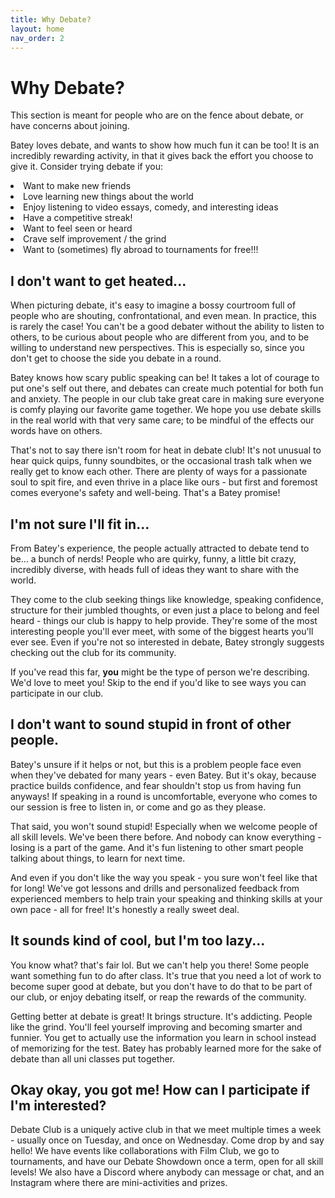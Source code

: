 ```yaml
---
title: Why Debate?
layout: home
nav_order: 2
---
```


# Why Debate?
This section is meant for people who are on the fence about debate, or have concerns about joining.

Batey loves debate, and wants to show how much fun it can be too! It is an incredibly rewarding activity, in that it gives back the effort you choose to give it. Consider trying debate if you:

<li>Want to make new friends</li>
<li>Love learning new things about the world</li>
<li>Enjoy listening to video essays, comedy, and interesting ideas</li>
<li>Have a competitive streak!</li>
<li>Want to feel seen or heard</li>
<li>Crave self improvement / the grind</li>
<li>Want to (sometimes) fly abroad to tournaments for free!!!</li>

## I don't want to get heated...
When picturing debate, it's easy to imagine a bossy courtroom full of people who are shouting, confrontational, and even mean. In practice, this is rarely the case! You can't be a good debater without the ability to listen to others, to be curious about people who are different from you, and to be willing to understand new perspectives. This is especially so, since you don't get to choose the side you debate in a round.

Batey knows how scary public speaking can be! It takes a lot of courage to put one's self out there, and debates can create much potential for both fun and anxiety. The people in our club take great care in making sure everyone is comfy playing our favorite game together. We hope you use debate skills in the real world with that very same care; to be mindful of the effects our words have on others.

That's not to say there isn't room for heat in debate club! It's not unusual to hear quick quips, funny soundbites, or the occasional trash talk when we really get to know each other. There are plenty of ways for a passionate soul to spit fire, and even thrive in a place like ours - but first and foremost comes everyone's safety and well-being. That's a Batey promise!

## I'm not sure I'll fit in...

From Batey's experience, the people actually attracted to debate tend to be... a bunch of nerds! People who are quirky, funny, a little bit crazy, incredibly diverse, with heads full of ideas they want to share with the world. 

They come to the club seeking things like knowledge, speaking confidence, structure for their jumbled thoughts, or even just a place to belong and feel heard - things our club is happy to help provide. They're some of the most interesting people you'll ever meet, with some of the biggest hearts you'll ever see. Even if you're not so interested in debate, Batey strongly suggests checking out the club for its community. 

If you've read this far, **you** might be the type of person we're describing. We'd love to meet you! Skip to the end if you'd like to see ways you can participate in our club.

## I don't want to sound stupid in front of other people.

Batey's unsure if it helps or not, but this is a problem people face even when they've debated for many years - even Batey. But it's okay, because practice builds confidence, and fear shouldn't stop us from having fun anyways! If speaking in a round is uncomfortable, everyone who comes to our session is free to listen in, or come and go as they please.

That said, you won't sound stupid! Especially when we welcome people of all skill levels. We've been there before. And nobody can know everything - losing is a part of the game. And it's fun listening to other smart people talking about things, to learn for next time.

And even if you don't like the way you speak - you sure won't feel like that for long! We've got lessons and drills and personalized feedback from experienced members to help train your speaking and thinking skills at your own pace - all for free! It's honestly a really sweet deal.

## It sounds kind of cool, but I'm too lazy...

You know what? that's fair lol. But we can't help you there! Some people want something fun to do after class. It's true that you need a lot of work to become super good at debate, but you don't have to do that to be part of our club, or enjoy debating itself, or reap the rewards of the community. 

Getting better at debate is great! It brings structure. It's addicting. People like the grind. You'll feel yourself improving and becoming smarter and funnier. You get to actually use the information you learn in school instead of memorizing for the test. Batey has probably learned more for the sake of debate than all uni classes put together.

## Okay okay, you got me! How can I participate if I'm interested?

Debate Club is a uniquely active club in that we meet multiple times a week - usually once on Tuesday, and once on Wednesday. Come drop by and say hello! We have events like collaborations with Film Club, we go to tournaments, and have our Debate Showdown once a term, open for all skill levels! We also have a Discord where anybody can message or chat, and an Instagram where there are mini-activities and prizes.
 
[^1]: There are surprisingly many instances of our club members dating??? If that's a selling point???


